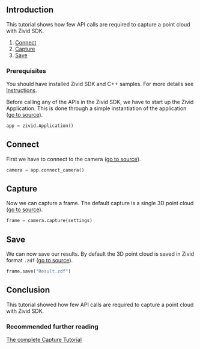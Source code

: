 ## Introduction

This tutorial shows how few API calls are required to capture a point cloud with Zivid SDK.

1. [Connect](#connect)
2. [Capture](#capture)
3. [Save](#save)

### Prerequisites

You should have installed Zivid SDK and C++ samples. For more details see [Instructions][installation-instructions-url].

Before calling any of the APIs in the Zivid SDK, we have to start up the Zivid Application. This is done through a simple instantiation of the application ([go to source][start_app-url]).
```python
app = zivid.Application()
```

## Connect

First we have to connect to the camera ([go to source][connect-url]).
```python
camera = app.connect_camera()
```

## Capture

Now we can capture a frame. The default capture is a single 3D point cloud ([go to source][capture-url]).
```python
frame = camera.capture(settings)
```

## Save

We can now save our results. By default the 3D point cloud is saved in Zivid format `.zdf` ([go to source][save-url]).
```python
frame.save("Result.zdf")
```

## Conclusion

This tutorial showed how few API calls are required to capture a point cloud with Zivid SDK.

### Recommended further reading

[The complete Capture Tutorial](CaptureTutorial.md)

[installation-instructions-url]: ../../../README.md#instructions
[start_app-url]: capture.py#L10
[connect-url]: capture.py#L13
[capture-url]: capture.py#L24
[save-url]: capture.py#L27

